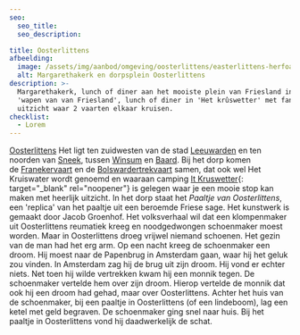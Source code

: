 ```yaml
---
seo:
  seo_title:
  seo_description:

title: Oosterlittens
afbeelding:
  image: /assets/img/aanbod/omgeving/oosterlittens/easterlittens-herfoarme-tsjerke-margryttsjerke.jpg
  alt: Margarethakerk en dorpsplein Oosterlittens
description: >-
  Margarethakerk, lunch of diner aan het mooiste plein van Friesland in het
  'wapen van van Friesland', lunch of diner in 'Het krûswetter' met fantastisch
  uitzicht waar 2 vaarten elkaar kruisen.
checklist:
  - Lorem
---
```


[Oosterlittens](https://nl.wikipedia.org/wiki/Oosterlittens)&nbsp;Het ligt ten zuidwesten van de stad&nbsp;[Leeuwarden](<https://nl.wikipedia.org/wiki/Leeuwarden_(stad)>)&nbsp;en ten noorden van&nbsp;[Sneek](<https://nl.wikipedia.org/wiki/Sneek_(stad)>), tussen&nbsp;[Winsum](<https://nl.wikipedia.org/wiki/Winsum_(Friesland)>)&nbsp;en&nbsp;[Baard](<https://nl.wikipedia.org/wiki/Baard_(Friesland)>). Bij het dorp komen de&nbsp;[Franekervaart](https://nl.wikipedia.org/wiki/Franekervaart)&nbsp;en de&nbsp;[Bolswardertrekvaart](https://nl.wikipedia.org/wiki/Bolswardertrekvaart)&nbsp;samen, dat ook wel Het Kruiswater wordt genoemd en waaraan camping [It Kruswetter](https://www.it-kruswetter.nl){: target="\_blank" rel="noopener"}&nbsp;is gelegen waar je een mooie stop kan maken met heerlijk uitzicht. In het dorp staat het&nbsp;_Paaltje van Oosterlittens_, een 'replica' van het paaltje uit een beroemde Friese sage. Het kunstwerk is gemaakt door Jacob Groenhof. Het volksverhaal wil dat een klompenmaker uit Oosterlittens reumatiek kreeg en noodgedwongen schoenmaker moest worden. Maar in Oosterlittens droeg vrijwel niemand schoenen. Het gezin van de man had het erg arm. Op een nacht kreeg de schoenmaker een droom. Hij moest naar de Papenbrug in Amsterdam gaan, waar hij het geluk zou vinden. In Amsterdam zag hij de brug uit zijn droom. Hij vond er echter niets. Net toen hij wilde vertrekken kwam hij een monnik tegen. De schoenmaker vertelde hem over zijn droom. Hierop vertelde de monnik dat ook hij een droom had gehad, maar over Oosterlittens. Achter het huis van de schoenmaker, bij een paaltje in Oosterlittens (of een lindeboom), lag een ketel met geld begraven. De schoenmaker ging snel naar huis. Bij het paaltje in Oosterlittens vond hij daadwerkelijk de schat.
